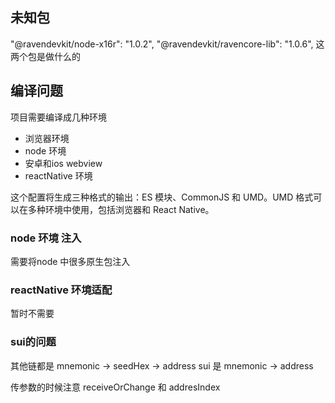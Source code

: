 ## 未知包
"@ravendevkit/node-x16r": "1.0.2",
"@ravendevkit/ravencore-lib": "1.0.6",
这两个包是做什么的

## 编译问题
项目需要编译成几种环境
- 浏览器环境
- node 环境
- 安卓和ios webview 
- reactNative 环境

这个配置将生成三种格式的输出：ES 模块、CommonJS 和 UMD。UMD 格式可以在多种环境中使用，包括浏览器和 React Native。

### node 环境 注入
需要将node 中很多原生包注入

### reactNative 环境适配
暂时不需要


### sui的问题
其他链都是 mnemonic -> seedHex -> address
sui 是 mnemonic -> address

传参数的时候注意 
receiveOrChange 和 addresIndex